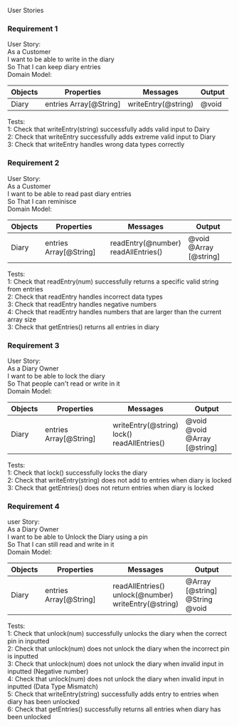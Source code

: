 User Stories

### Requirement 1<br/>
User Story:<br/>
    As a Customer<br/>
    I want to be able to write in the diary<br/>
    So That I can keep diary entries<br/>
Domain Model:

| Objects | Properties             | Messages            | Output |
|---------|------------------------|---------------------|--------|
| Diary   | entries Array[@String] | writeEntry(@string) | @void  |
Tests:<br/>
    1: Check that writeEntry(string) successfully adds valid input to Dairy<br/>
    2: Check that writeEntry successfully adds extreme valid input to Diary<br/>
    3: Check that writeEntry handles wrong data types correctly<br/>


### Requirement 2<br/>
User Story:<br/>
    As a Customer<br/>
    I want to be able to read past diary entries<br/>
    So That I can reminisce<br/>
Domain Model:

| Objects | Properties             | Messages                                | Output                     |
|---------|------------------------|-----------------------------------------|----------------------------|
| Diary   | entries Array[@String] | readEntry(@number)<br/>readAllEntries() | @void<br/>@Array [@string] |
Tests:<br/>
    1: Check that readEntry(num) successfully returns a specific valid string from entries<br/>
    2: Check that readEntry handles incorrect data types<br/>
    3: Check that readEntry handles negative numbers<br/>
    4: Check that readEntry handles numbers that are larger than the current array size<br/>
    3: Check that getEntries() returns all entries in diary<br/>


### Requirement 3<br/>
User Story:<br/>
    As a Diary Owner<br/>
    I want to be able to lock the diary<br/>
    So That people can't read or write in it<br/>
Domain Model:

| Objects | Properties             | Messages                                            | Output                               |
|---------|------------------------|-----------------------------------------------------|--------------------------------------|
| Diary   | entries Array[@String] | writeEntry(@string)<br/>lock()<br/>readAllEntries() | @void<br/>@void<br/>@Array [@string] |
Tests:<br/>
    1: Check that lock() successfully locks the diary<br/>
    2: Check that writeEntry(string) does not add to entries when diary is locked<br/>
    3: Check that getEntries() does not return entries when diary is locked<br/>


### Requirement 4<br/>
user Story:<br/>
        As a Diary Owner<br/>
        I want to be able to Unlock the Diary using a pin<br/>
        So That I can still read and write in it<br/>
    Domain Model:<br/>

| Objects | Properties             | Messages                                                     | Output                                 |
|---------|------------------------|--------------------------------------------------------------|----------------------------------------|
| Diary   | entries Array[@String] | readAllEntries()<br/>unlock(@number)<br/>writeEntry(@string) | @Array [@string]<br/>@String<br/>@void |
Tests:<br/>
    1: Check that unlock(num) successfully unlocks the diary when the correct pin in inputted<br/>
    2: Check that unlock(num) does not unlock the diary when the incorrect pin is inputted<br/>
    3: Check that unlock(num) does not unlock the diary when invalid input in inputted (Negative number)<br/>
    4: Check that unlock(num) does not unlock the diary when invalid input in inputted (Data Type Mismatch)<br/>
    5: Check that writeEntry(string) successfully adds entry to entries when diary has been unlocked<br/>
    6: Check that getEntries() successfully returns all entries when diary has been unlocked<br/>





